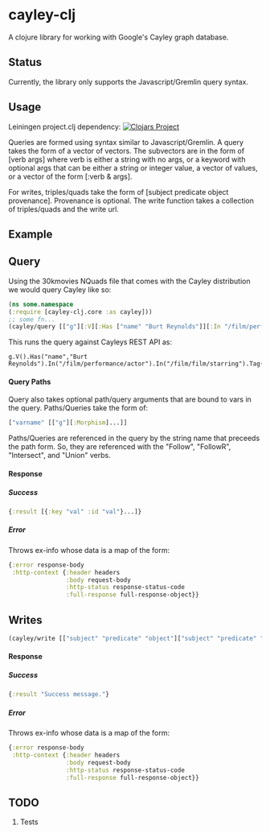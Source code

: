 # cayley-clj

A clojure library for working with Google's Cayley graph database.

## Status

Currently, the library only supports the Javascript/Gremlin query syntax.

## Usage

Leiningen project.clj dependency:
[![Clojars Project](http://clojars.org/org.clojars.wgb/cayley-clj/latest-version.svg)](http://clojars.org/org.clojars.wgb/cayley-clj)

Queries are formed using syntax similar to Javascript/Gremlin. A query takes the form of a vector of vectors. The subvectors are in the form of [verb args] where verb is either a string with no args, or a keyword with optional args that can be either a string or integer value, a vector of values, or a vector of the form [:verb & args].

For writes, triples/quads take the form of [subject predicate object provenance]. Provenance is optional. The write function takes a collection of triples/quads and the write url.

## Example
Query
------
Using the 30kmovies NQuads file that comes with the Cayley distribution we would query Cayley like so:

```clojure
(ns some.namespace
(:require [cayley-clj.core :as cayley]))
;; some fn...
(cayley/query [["g"][:V][:Has ["name" "Burt Reynolds"]][:In "/film/performance/actor"][:In "/film/film/starring"][:Tag "filmID"][:Out "name"][:Tag "name"][:Back "filmID"][:Out "type"][:All]] "http://localhost:64210/api/v1/query/gremlin")
```
This runs the query against Cayleys REST API as:
```
g.V().Has("name","Burt Reynolds").In("/film/performance/actor").In("/film/film/starring").Tag("filmID").Out("name").Tag("name").Back("filmID").Out("type").All()
```
#### Query Paths
Query also takes optional path/query arguments that are bound to vars in the query.
Paths/Queries take the form of:
```clojure
["varname" [["g"][:Morphism]...]]
```

Paths/Queries are referenced in the query by the string name that preceeds the path form. So, they are referenced with the "Follow", "FollowR", "Intersect", and "Union" verbs.

#### Response
##### Success
```clojure
{:result [{:key "val" :id "val"}...]}
```

##### Error
Throws ex-info whose data is a map of the form:
```clojure
{:error response-body
 :http-context {:header headers
                :body request-body
                :http-status response-status-code
                :full-response full-response-object}}
```

Writes
------
```clojure
(cayley/write [["subject" "predicate" "object"]["subject" "predicate" "object" "provenance"]...] "http://localhost:64210/api/v1/write")
```

#### Response
##### Success
```clojure
{:result "Success message."}
```

##### Error
Throws ex-info whose data is a map of the form:
```clojure
{:error response-body
 :http-context {:header headers
                :body request-body
                :http-status response-status-code
                :full-response full-response-object}}
```

## TODO
1. Tests
